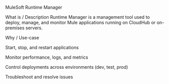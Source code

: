 MuleSoft Runtime Manager

What is / Description
Runtime Manager is a management tool used to deploy, manage, and monitor Mule applications running on CloudHub or on-premises servers.

Why / Use-case

Start, stop, and restart applications

Monitor performance, logs, and metrics

Control deployments across environments (dev, test, prod)

Troubleshoot and resolve issues
